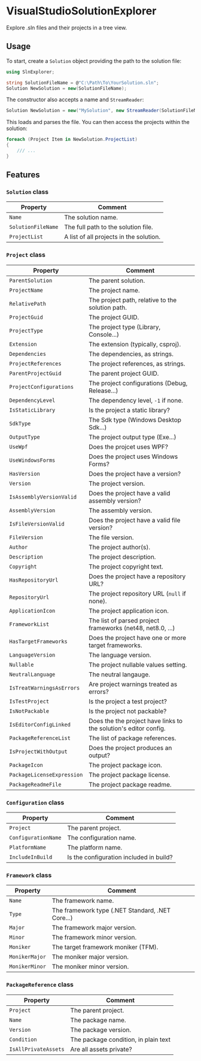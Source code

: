 # VisualStudioSolutionExplorer

Explore .sln files and their projects in a tree view.

## Usage

To start, create a `Solution` object providing the path to the solution file:

```csharp
using SlnExplorer;

string SolutionFileName = @"C:\Path\To\YourSolution.sln";
Solution NewSolution = new(SolutionFileName);
```

The constructor also accepts a name and `StreamReader`:

```csharp
Solution NewSolution = new("MySolution", new StreamReader(SolutionFileName));
```

This loads and parses the file. You can then access the projects within the solution:

```csharp
foreach (Project Item in NewSolution.ProjectList)
{
    /// ...
}
```

## Features

### `Solution` class

| Property           | Comment                                 |
|--------------------|-----------------------------------------|
| `Name`             | The solution name.                      |
| `SolutionFileName` | The full path to the solution file.     |
| `ProjectList`      | A list of all projects in the solution. |

### `Project` class

| Property                   | Comment                                                          |
|----------------------------|------------------------------------------------------------------|
| `ParentSolution`           | The parent solution.                                             |
| `ProjectName`              | The project name.                                                |
| `RelativePath`             | The project path, relative to the solution path.                 |
| `ProjectGuid`              | The project GUID.                                                |
| `ProjectType`              | The project type (Library, Console...)                           |
| `Extension`                | The extension (typically, csproj).                               |
| `Dependencies`             | The dependencies, as strings.                                    |
| `ProjectReferences`        | The project references, as strings.                              |
| `ParentProjectGuid`        | The parent project GUID.                                         |
| `ProjectConfigurations`    | The project configurations (Debug, Release...)                   |
| `DependencyLevel`          | The dependency level, `-1` if none.                              |
| `IsStaticLibrary`          | Is the project a static library?                                 |
| `SdkType`                  | The Sdk type (Windows Desktop Sdk...)                            |
| `OutputType`               | The project output type (Exe...)                                 |
| `UseWpf`                   | Does the projcet uses WPF?                                       |
| `UseWindowsForms`          | Does the project uses Windows Forms?                             |
| `HasVersion`               | Does the project have a version?                                 |
| `Version`                  | The project version.                                             |
| `IsAssemblyVersionValid`   | Does the project have a valid assembly version?                  |
| `AssemblyVersion`          | The assembly version.                                            |
| `IsFileVersionValid `      | Does the project have a valid file version?                      |
| `FileVersion`              | The file version.                                                |
| `Author`                   | The project author(s).                                           |
| `Description`              | The project description.                                         |
| `Copyright`                | The project copyright text.                                      |
| `HasRepositoryUrl`         | Does the project have a repository URL?                          |
| `RepositoryUrl`            | The project repository URL (`null` if none).                     |
| `ApplicationIcon`          | The project application icon.                                    |
| `FrameworkList`            | The list of parsed project frameworks (net48, net8.0, ...)       |
| `HasTargetFrameworks`      | Does the project have one or more target frameworks.             |
| `LanguageVersion`          | The language version.                                            |
| `Nullable`                 | The project nullable values setting.                             |
| `NeutralLanguage`          | The neutral langauge.                                            |
| `IsTreatWarningsAsErrors`  | Are project warnings treated as errors?                          |
| `IsTestProject`            | Is the project a test project?                                   |
| `IsNotPackable`            | Is the project not packable?                                     |
| `IsEditorConfigLinked`     | Does the the project have links to the solution's editor config. |
| `PackageReferenceList`     | The list of package references.                                  |
| `IsProjectWithOutput`      | Does the project produces an output?                             |
| `PackageIcon`              | The project package icon.                                        |
| `PackageLicenseExpression` | The project package license.                                     |
| `PackageReadmeFile`        | The project package readme.                                      |

### `Configuration` class

| Property            | Comment                                 |
|---------------------|-----------------------------------------|
| `Project`           | The parent project.                     |
| `ConfigurationName` | The configuration name.                 |
| `PlatformName`      | The platform name.                      |
| `IncludeInBuild`    | Is the configuration included in build? |

### `Framework` class

| Property       | Comment                                          |
|----------------|--------------------------------------------------|
| `Name`         | The framework name.                              |
| `Type`         | The framework type (.NET Standard, .NET Core...) |
| `Major `       | The framework major version.                     |
| `Minor`        | The framework minor version.                     |
| `Moniker`      | The target framework moniker (TFM).              |
| `MonikerMajor` | The moniker major version.                       |
| `MonikerMinor` | The moniker minor version.                       |

### `PackageReference` class

| Property             | Comment                              |
|----------------------|--------------------------------------|
| `Project`            | The parent project.                  |
| `Name`               | The package name.                    |
| `Version`            | The package version.                 |
| `Condition`          | The package condition, in plain text |
| `IsAllPrivateAssets` | Are all assets private?              |
